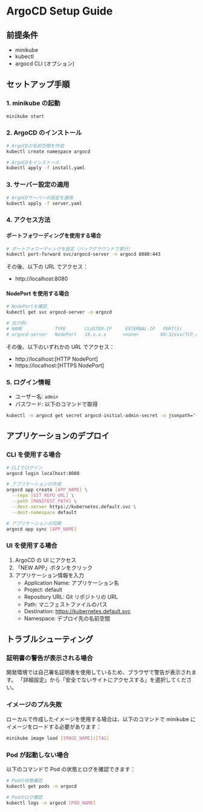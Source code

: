 # ArgoCD Setup Guide

## 前提条件

- minikube
- kubectl
- argocd CLI (オプション)

## セットアップ手順

### 1. minikube の起動

```bash
minikube start
```

### 2. ArgoCD のインストール

```bash
# ArgoCDの名前空間を作成
kubectl create namespace argocd

# ArgoCDをインストール
kubectl apply -f install.yaml
```

### 3. サーバー設定の適用

```bash
# ArgoCDサーバーの設定を適用
kubectl apply -f server.yaml
```

### 4. アクセス方法

#### ポートフォワーディングを使用する場合

```bash
# ポートフォワーディングを設定（バックグラウンドで実行）
kubectl port-forward svc/argocd-server -n argocd 8080:443
```

その後、以下の URL でアクセス：

- http://localhost:8080

#### NodePort を使用する場合

```bash
# NodePortを確認
kubectl get svc argocd-server -n argocd

# 出力例:
# NAME            TYPE       CLUSTER-IP     EXTERNAL-IP   PORT(S)                      AGE
# argocd-server   NodePort   10.x.x.x      <none>        80:32xxx/TCP,443:32xxx/TCP   1m
```

その後、以下のいずれかの URL でアクセス：

- http://localhost:[HTTP NodePort]
- https://localhost:[HTTPS NodePort]

### 5. ログイン情報

- ユーザー名: `admin`
- パスワード: 以下のコマンドで取得

```bash
kubectl -n argocd get secret argocd-initial-admin-secret -o jsonpath="{.data.password}" | base64 -d
```

## アプリケーションのデプロイ

### CLI を使用する場合

```bash
# CLIでログイン
argocd login localhost:8080

# アプリケーションの作成
argocd app create [APP_NAME] \
  --repo [GIT_REPO_URL] \
  --path [MANIFEST_PATH] \
  --dest-server https://kubernetes.default.svc \
  --dest-namespace default

# アプリケーションの同期
argocd app sync [APP_NAME]
```

### UI を使用する場合

1. ArgoCD の UI にアクセス
2. 「NEW APP」ボタンをクリック
3. アプリケーション情報を入力
   - Application Name: アプリケーション名
   - Project: default
   - Repository URL: Git リポジトリの URL
   - Path: マニフェストファイルのパス
   - Destination: https://kubernetes.default.svc
   - Namespace: デプロイ先の名前空間

## トラブルシューティング

### 証明書の警告が表示される場合

開発環境では自己署名証明書を使用しているため、ブラウザで警告が表示されます。
「詳細設定」から「安全でないサイトにアクセスする」を選択してください。

### イメージのプル失敗

ローカルで作成したイメージを使用する場合は、以下のコマンドで minikube にイメージをロードする必要があります：

```bash
minikube image load [IMAGE_NAME]:[TAG]
```

### Pod が起動しない場合

以下のコマンドで Pod の状態とログを確認できます：

```bash
# Podの状態確認
kubectl get pods -n argocd

# Podのログ確認
kubectl logs -n argocd [POD_NAME]
```
